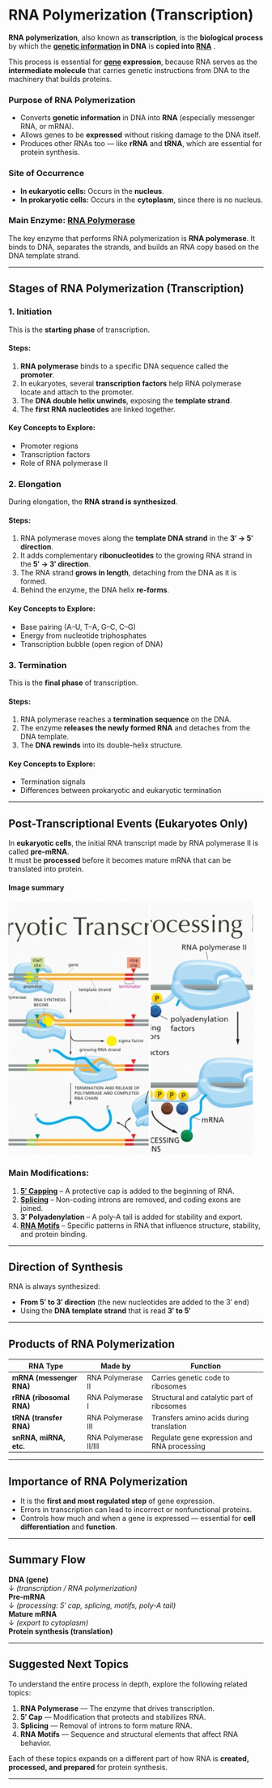 # RNA Polymerization (Transcription)

**RNA polymerization**, also known as **transcription**, is the **biological process** by which the **[genetic information](./gene.md) in DNA** is **copied into [RNA](./rna.md)** .  

This process is essential for **[gene](./gene.md)  expression**, because RNA serves as the **intermediate molecule** that carries genetic instructions from DNA to the machinery that builds proteins.

### Purpose of RNA Polymerization
- Converts **genetic information** in DNA into **RNA** (especially messenger RNA, or mRNA).
- Allows genes to be **expressed** without risking damage to the DNA itself.
- Produces other RNAs too — like **rRNA** and **tRNA**, which are essential for protein synthesis.

### Site of Occurrence
- **In eukaryotic cells:** Occurs in the **nucleus**.
- **In prokaryotic cells:** Occurs in the **cytoplasm**, since there is no nucleus.

### Main Enzyme: **[RNA Polymerase](./rna-topic.md#4-rna-polymerase)**
The key enzyme that performs RNA polymerization is **RNA polymerase**.
It binds to DNA, separates the strands, and builds an RNA copy based on the DNA template strand.

---

## Stages of RNA Polymerization (Transcription)

### 1. Initiation
This is the **starting phase** of transcription.

#### Steps:
1. **RNA polymerase** binds to a specific DNA sequence called the **promoter**.
2. In eukaryotes, several **transcription factors** help RNA polymerase locate and attach to the promoter.
3. The **DNA double helix unwinds**, exposing the **template strand**.
4. The **first RNA nucleotides** are linked together.

#### Key Concepts to Explore:
- Promoter regions  
- Transcription factors  
- Role of RNA polymerase II  


### 2. Elongation
During elongation, the **RNA strand is synthesized**.

#### Steps:
1. RNA polymerase moves along the **template DNA strand** in the **3′ → 5′ direction**.
2. It adds complementary **ribonucleotides** to the growing RNA strand in the **5′ → 3′ direction**.
3. The RNA strand **grows in length**, detaching from the DNA as it is formed.
4. Behind the enzyme, the DNA helix **re-forms**.

#### Key Concepts to Explore:
- Base pairing (A–U, T–A, G–C, C–G)  
- Energy from nucleotide triphosphates  
- Transcription bubble (open region of DNA)



### 3. Termination
This is the **final phase** of transcription.

#### Steps:
1. RNA polymerase reaches a **termination sequence** on the DNA.
2. The enzyme **releases the newly formed RNA** and detaches from the DNA template.
3. The **DNA rewinds** into its double-helix structure.

#### Key Concepts to Explore:
- Termination signals  
- Differences between prokaryotic and eukaryotic termination  

---

## Post-Transcriptional Events (Eukaryotes Only)
In **eukaryotic cells**, the initial RNA transcript made by RNA polymerase II is called **pre-mRNA**.  
It must be **processed** before it becomes mature mRNA that can be translated into protein.

#### Image summary
<p align="start">
      <img src="/img/rna-trans.jpg" alt="Image 1" style="width:55%; height:500px; object-fit:cover;">
    <img src="/img/rna-processing-proteins.jpg" alt="Image 1" style="width:40%; height:500px; object-fit:cover;">
</p>


### Main Modifications:
1. **[5′ Capping](./rna-topic.md#1-the-5-cap-five-prime-cap)** – A protective cap is added to the beginning of RNA.  
2. **[Splicing](./rna-topic.md#3-rna-splicing)** – Non-coding introns are removed, and coding exons are joined.  
3. **3′ Polyadenylation** – A poly-A tail is added for stability and export.  
4. **[RNA Motifs](./rna-topic.md#2-rna-motifs)** – Specific patterns in RNA that influence structure, stability, and protein binding.  

---

## Direction of Synthesis
RNA is always synthesized:
- **From 5′ to 3′ direction** (the new nucleotides are added to the 3′ end)
- Using the **DNA template strand** that is read **3′ to 5′**

---

## Products of RNA Polymerization

| RNA Type | Made by | Function |
|-----------|----------|-----------|
| **mRNA (messenger RNA)** | RNA Polymerase II | Carries genetic code to ribosomes |
| **rRNA (ribosomal RNA)** | RNA Polymerase I | Structural and catalytic part of ribosomes |
| **tRNA (transfer RNA)** | RNA Polymerase III | Transfers amino acids during translation |
| **snRNA, miRNA, etc.** | RNA Polymerase II/III | Regulate gene expression and RNA processing |

---

## Importance of RNA Polymerization
- It is the **first and most regulated step** of gene expression.
- Errors in transcription can lead to incorrect or nonfunctional proteins.
- Controls how much and when a gene is expressed — essential for **cell differentiation** and **function**.

---

## Summary Flow

**DNA (gene)**  
↓ *(transcription / RNA polymerization)*  
**Pre-mRNA**  
↓ *(processing: 5′ cap, splicing, motifs, poly-A tail)*  
**Mature mRNA**  
↓ *(export to cytoplasm)*  
**Protein synthesis (translation)**

---

## Suggested Next Topics
To understand the entire process in depth, explore the following related topics:

1. **RNA Polymerase** — The enzyme that drives transcription.  
2. **5′ Cap** — Modification that protects and stabilizes RNA.  
3. **Splicing** — Removal of introns to form mature RNA.  
4. **RNA Motifs** — Sequence and structural elements that affect RNA behavior.  

Each of these topics expands on a different part of how RNA is **created, processed, and prepared** for protein synthesis.

---
